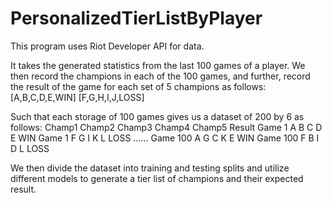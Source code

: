 # PersonalizedTierListByPlayer

This program uses Riot Developer API for data. 

It takes the generated statistics from the last 100 games of a player. 
We then record the champions in each of the 100 games, and further, record the result of the game for each set of 5 champions as follows:
[A,B,C,D,E,WIN]
[F,G,H,I,J,LOSS]

Such that each storage of 100 games gives us a dataset of 200 by 6 as follows:
        Champ1 Champ2 Champ3 Champ4 Champ5 Result
Game 1      A       B      C      D      E    WIN
Game 1      F       G      I      K      L   LOSS
......
Game 100    A       G      C      K      E    WIN
Game 100    F       B      I      D      L   LOSS

We then divide the dataset into training and testing splits and utilize different models to generate a tier list of champions and their expected result. 
